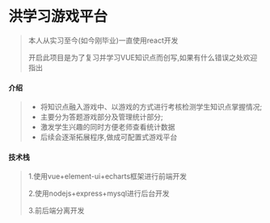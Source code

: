 # 洪学习游戏平台

>本人从实习至今(如今刚毕业)一直使用react开发
>
>开启此项目是为了复习并学习VUE知识点而创写,如果有什么错误之处欢迎指出

#### 介绍

>* 将知识点融入游戏中、以游戏的方式进行考核检测学生知识点掌握情况;
>* 主要分为答题游戏部分及管理统计部分;
>* 激发学生兴趣的同时方便老师查看统计数据
>* 后续会逐渐拓展程序,做成可配置式游戏平台

####  技术栈

> 1.使用vue+element-ui+echarts框架进行前端开发
>
> 2.使用nodejs+express+mysql进行后台开发
>
> 3.前后端分离开发

